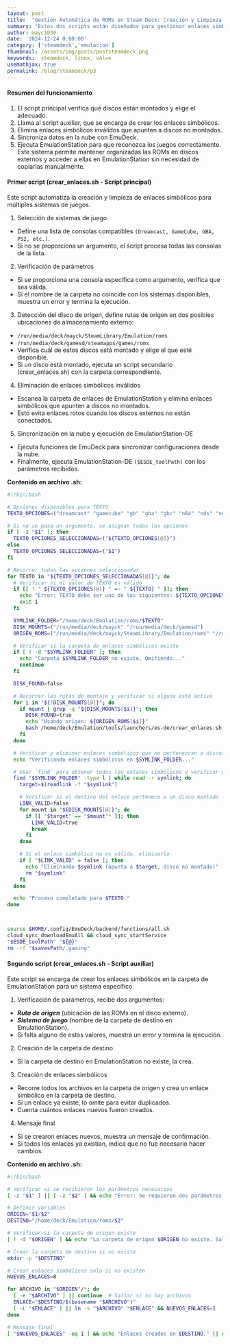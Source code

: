 ```yaml
---
layout: post
title:  "Gestión Automática de ROMs en Steam Deck: Creación y Limpieza de Enlaces Simbólicos con Bash"
summary: "Estos dos scripts están diseñados para gestionar enlaces simbólicos de ROMs en la Steam Deck para EmulationStation. Permiten organizar juegos almacenados en discos externos y sincronizarlos con la carpeta de EmulationStation sin necesidad de mover archivos."
author: mayc1030
date: '2024-12-24 0:00:00'
category: ['steamdeck','emulacion']
thumbnail: /assets/img/posts/poststeamdeck.png
keywords:  steamdeck, linux, valve
usemathjax: true
permalink: /blog/steamdeck/p3
---
```


#### Resumen del funcionamiento
1. El script principal verifica qué discos están montados y elige el adecuado.
2. Llama al script auxiliar, que se encarga de crear los enlaces simbólicos.
3. Elimina enlaces simbólicos inválidos que apunten a discos no montados.
4. Sincroniza datos en la nube con EmuDeck.
5. Ejecuta EmulationStation para que reconozca los juegos correctamente.
Este sistema permite mantener organizadas las ROMs en discos externos y acceder a ellas en EmulationStation sin necesidad de copiarlas manualmente.


#### Primer script (crear_enlaces.sh - Script principal)
Este script automatiza la creación y limpieza de enlaces simbólicos para múltiples sistemas de juegos.

1. Selección de sistemas de juego
 - Define una lista de consolas compatibles `(Dreamcast, GameCube, GBA, PS2, etc.)`.
 - Si no se proporciona un argumento, el script procesa todas las consolas de la lista.
2. Verificación de parámetros
 - Si se proporciona una consola específica como argumento, verifica que sea válida.
 - Si el nombre de la carpeta no coincide con los sistemas disponibles, muestra un error y termina la ejecución.
3. Detección del disco de origen, define rutas de origen en dos posibles ubicaciones de almacenamiento externo:
 - `/run/media/deck/mayck/SteamLibrary/Emulation/roms`
 - `/run/media/deck/gamesd/steamapps/games/roms`
 - Verifica cuál de estos discos está montado y elige el que esté disponible.
 - Si un disco está montado, ejecuta un script secundario (crear_enlaces.sh) con la carpeta correspondiente.
4. Eliminación de enlaces simbólicos inválidos
 - Escanea la carpeta de enlaces de EmulationStation y elimina enlaces simbólicos que apunten a discos no montados.
 - Esto evita enlaces rotos cuando los discos externos no están conectados.
5. Sincronización en la nube y ejecución de EmulationStation-DE
 - Ejecuta funciones de EmuDeck para sincronizar configuraciones desde la nube.
 - Finalmente, ejecuta EmulationStation-DE `($ESDE_toolPath)` con los parámetros recibidos.


**Contenido en archivo .sh:**

```sh
#!/bin/bash

# Opciones disponibles para TEXTO
TEXTO_OPCIONES=("dreamcast" "gamecube" "gb" "gba" "gbc" "n64" "nds" "nes" "ps2" "ps3" "psp" "psvita" "psx" "switch" "xbox" "xbox360")

# Si no se pasa un argumento, se asignan todas las opciones
if [ -z "$1" ]; then
  TEXTO_OPCIONES_SELECCIONADAS=("${TEXTO_OPCIONES[@]}")
else
  TEXTO_OPCIONES_SELECCIONADAS=("$1")
fi

# Recorrer todas las opciones seleccionadas
for TEXTO in "${TEXTO_OPCIONES_SELECCIONADAS[@]}"; do
  # Verificar si el valor de TEXTO es válido
  if [[ ! " ${TEXTO_OPCIONES[@]} " =~ " ${TEXTO} " ]]; then
    echo "Error: TEXTO debe ser uno de los siguientes: ${TEXTO_OPCIONES[@]}"
    exit 1
  fi

  SYMLINK_FOLDER="/home/deck/Emulation/roms/$TEXTO"
  DISK_MOUNTS=("/run/media/deck/mayck" "/run/media/deck/gamesd")
  ORIGEN_ROMS=("/run/media/deck/mayck/SteamLibrary/Emulation/roms" "/run/media/deck/gamesd/steamapps/games/roms")

  # Verificar si la carpeta de enlaces simbólicos existe
  if [ ! -d "$SYMLINK_FOLDER" ]; then
    echo "Carpeta $SYMLINK_FOLDER no existe. Omitiendo..."
    continue
  fi

  DISK_FOUND=false

  # Recorrer las rutas de montaje y verificar si alguna está activa
  for i in "${!DISK_MOUNTS[@]}"; do
    if mount | grep -q "${DISK_MOUNTS[$i]}"; then
      DISK_FOUND=true
      echo "Usando origen: ${ORIGEN_ROMS[$i]}"
      bash /home/deck/Emulation/tools/launchers/es-de/crear_enlaces.sh "${ORIGEN_ROMS[$i]}" "$TEXTO"
    fi
  done

  # Verificar y eliminar enlaces simbólicos que no pertenezcan a discos montados
  echo "Verificando enlaces simbólicos en $SYMLINK_FOLDER..."

  # Usar `find` para obtener todos los enlaces simbólicos y verificar sus destinos
  find "$SYMLINK_FOLDER" -type l | while read -r symlink; do
    target=$(readlink -f "$symlink")

    # Verificar si el destino del enlace pertenece a un disco montado
    LINK_VALID=false
    for mount in "${DISK_MOUNTS[@]}"; do
      if [[ "$target" == "$mount"* ]]; then
        LINK_VALID=true
        break
      fi
    done

    # Si el enlace simbólico no es válido, eliminarlo
    if [ "$LINK_VALID" = false ]; then
      echo "Eliminando $symlink (apunta a $target, disco no montado)"
      rm "$symlink"
    fi
  done

  echo "Proceso completado para $TEXTO."
done



source $HOME/.config/EmuDeck/backend/functions/all.sh
cloud_sync_downloadEmuAll && cloud_sync_startService
"$ESDE_toolPath" "${@}"
rm -rf "$savesPath/.gaming"
```

#### Segundo script (crear_enlaces.sh - Script auxiliar)
Este script se encarga de crear los enlaces simbólicos en la carpeta de EmulationStation para un sistema específico.

1. Verificación de parámetros, recibe dos argumentos: 
 - ***Ruta de origen*** (ubicación de las ROMs en el disco externo).
 - ***Sistema de juego*** (nombre de la carpeta de destino en EmulationStation).
 - Si falta alguno de estos valores, muestra un error y termina la ejecución.
2. Creación de la carpeta de destino
 - Si la carpeta de destino en EmulationStation no existe, la crea.
3. Creación de enlaces simbólicos
 - Recorre todos los archivos en la carpeta de origen y crea un enlace simbólico en la carpeta de destino.
 - Si un enlace ya existe, lo omite para evitar duplicados.
 - Cuenta cuántos enlaces nuevos fueron creados.
4. Mensaje final
 - Si se crearon enlaces nuevos, muestra un mensaje de confirmación.
 - Si todos los enlaces ya existían, indica que no fue necesario hacer cambios.

 **Contenido en archivo .sh:**

```sh
#!/bin/bash

# Verificar si se recibieron los parámetros necesarios
[ -z "$1" ] || [ -z "$2" ] && echo "Error: Se requieren dos parámetros." && exit 1

# Definir variables
ORIGEN="$1/$2"
DESTINO="/home/deck/Emulation/roms/$2"

# Verificar si la carpeta de origen existe
[ ! -d "$ORIGEN" ] && echo "La carpeta de origen $ORIGEN no existe. Saliendo..." && exit 1

# Crear la carpeta de destino si no existe
mkdir -p "$DESTINO"

# Crear enlaces simbólicos solo si no existen
NUEVOS_ENLACES=0

for ARCHIVO in "$ORIGEN"/*; do
  [ -e "$ARCHIVO" ] || continue  # Saltar si no hay archivos
  ENLACE="$DESTINO/$(basename "$ARCHIVO")"
  [ -L "$ENLACE" ] || ln -s "$ARCHIVO" "$ENLACE" && NUEVOS_ENLACES=1
done

# Mensaje final
[ "$NUEVOS_ENLACES" -eq 1 ] && echo "Enlaces creados en $DESTINO." || echo "Todos los enlaces ya existen."
```







